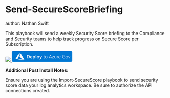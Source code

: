 # Send-SecureScoreBriefing
author: Nathan Swift

This playbook will send a weekly Security Score briefing to the Compliance and Security teams to help track progress on Secure Score per Subscription.

<a href="https://portal.azure.com/#create/Microsoft.Template/uri/https%3A%2F%2Fraw.githubusercontent.com%2FAzure%2FAzure%2FAzure-Security-Center%2Fmaster%2FSecure%20Score%2FSend-SecureScoreBriefing%2Fazuredeploy.json" target="_blank">
    <img src="https://aka.ms/deploytoazurebutton""/>
</a>
<a href="https://portal.azure.us/#create/Microsoft.Template/uri/https%3A%2F%2Fraw.githubusercontent.com%2FAzure%2FAzure%2FAzure-Security-Center%2Fmaster%2FSecure%20Score%2FSend-SecureScoreBriefing%2Fazuredeploy.json" target="_blank">
<img src="https://raw.githubusercontent.com/Azure/azure-quickstart-templates/master/1-CONTRIBUTION-GUIDE/images/deploytoazuregov.png"/>
</a>

**Additional Post Install Notes:**

Ensure you are using the Import-SecureScore playbook to send security score data your log analytics workspace. Be sure to authorize the API connections created.